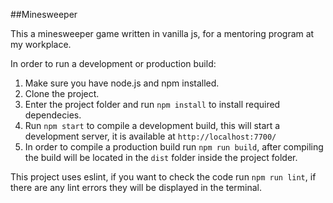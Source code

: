 ##Minesweeper

This a minesweeper game written in vanilla js, for a mentoring program at my workplace.

In order to run a development or production build:

1. Make sure you have node.js and npm installed.
2. Clone the project.
3. Enter the project folder and run `npm install` to install required dependecies.
4. Run `npm start` to compile a development build, this will start a development server, it is available at `http://localhost:7700/`
5. In order to compile a production build run `npm run build`, after compiling the build will be located in the `dist` folder inside the project folder.

This project uses eslint, if you want to check the code run `npm run lint`, if there are any lint errors they will be displayed in the terminal.